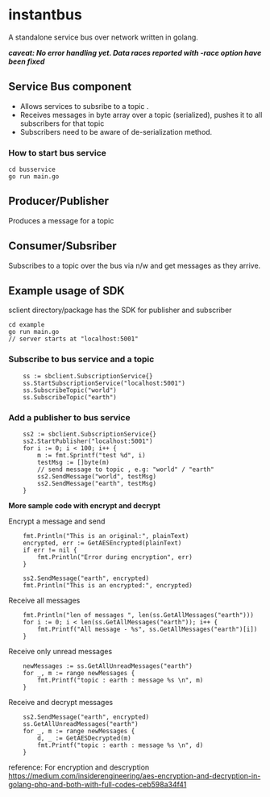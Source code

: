 # instantbus
A standalone service bus over network written in golang.

**_caveat: No error handling yet. Data races reported with -race option have been fixed_** 

## Service Bus component
- Allows services to subsribe to a topic .
- Receives messages in byte array over a topic (serialized), pushes it to all subscribers for that topic
- Subscribers need to be aware of de-serialization method.
### How to start bus service
```
cd busservice
go run main.go
```

## Producer/Publisher
Produces a message for a topic

## Consumer/Subsriber
Subscribes to a topic over the bus via n/w and get messages as they arrive.

## Example usage of SDK
sclient directory/package has the SDK for publisher and subscriber
```
cd example
go run main.go
// server starts at "localhost:5001"
```
### Subscribe to bus service and a topic
```
	ss := sbclient.SubscriptionService{}
 	ss.StartSubscriptionService("localhost:5001")
 	ss.SubscribeTopic("world")
	ss.SubscribeTopic("earth")
```
### Add a publisher to bus service
```
  	ss2 := sbclient.SubscriptionService{}
	ss2.StartPublisher("localhost:5001")
	for i := 0; i < 100; i++ {
		m := fmt.Sprintf("test %d", i)
		testMsg := []byte(m)
        // send message to topic , e.g: "world" / "earth"
		ss2.SendMessage("world", testMsg)
		ss2.SendMessage("earth", testMsg)
	}
```

**More sample code with encrypt and decrypt**

Encrypt a message and send
```
	fmt.Println("This is an original:", plainText)
	encrypted, err := GetAESEncrypted(plainText)
	if err != nil {
		fmt.Println("Error during encryption", err)
	}

	ss2.SendMessage("earth", encrypted)
	fmt.Println("This is an encrypted:", encrypted)
```
Receive all messages
```
	fmt.Println("len of messages ", len(ss.GetAllMessages("earth")))
	for i := 0; i < len(ss.GetAllMessages("earth")); i++ {
		fmt.Printf("All message - %s", ss.GetAllMessages("earth")[i])
	}

```
Receive only unread messages
```
	newMessages := ss.GetAllUnreadMessages("earth")
	for _, m := range newMessages {
		fmt.Printf("topic : earth : message %s \n", m)
	}
```
Receive and decrypt messages
```
	ss2.SendMessage("earth", encrypted)
	ss.GetAllUnreadMessages("earth")
	for _, m := range newMessages {
		d, _ := GetAESDecrypted(m)
		fmt.Printf("topic : earth : message %s \n", d)
	}
```
reference: For encryption and descryption https://medium.com/insiderengineering/aes-encryption-and-decryption-in-golang-php-and-both-with-full-codes-ceb598a34f41
